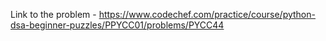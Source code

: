 Link to the problem - https://www.codechef.com/practice/course/python-dsa-beginner-puzzles/PPYCC01/problems/PYCC44
